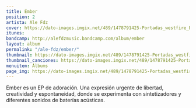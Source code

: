 ```yaml
---
title: Ember
position: 2
artista: Ale Fdz
cover: https://dato-images.imgix.net/489/1478791425-Portadas_westfire_Ember.jpg?ixlib=rb-1.1.0&ch=DPR%2CWidth&auto=compress%2Cformat
itunes: 
bandcamp: http://alefdzmusic.bandcamp.com/album/ember
layout: album
permalink: "/ale-fdz/ember/"
thumbnail: https://dato-images.imgix.net/489/1478791425-Portadas_westfire_Ember.jpg?ixlib=rb-1.1.0&ch=DPR%2CWidth&auto=compress%2Cformat&w=370
thumbnail_canciones: https://dato-images.imgix.net/489/1478791425-Portadas_westfire_Ember.jpg?ixlib=rb-1.1.0&ch=DPR%2CWidth&auto=compress%2Cformat&w=285
menuitem: Álbums
page_img: https://dato-images.imgix.net/489/1478791425-Portadas_westfire_Ember.jpg?ixlib=rb-1.1.0&ch=DPR%2CWidth&auto=compress%2Cformat
---
```


<p>Ember es un EP de adoración. Una expresión urgente de libertad, creatividad y espontaneidad, donde se experimenta con sintetizadores y diferentes sonidos de baterías acústicas.</p>